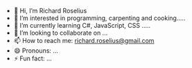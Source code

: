 - 👋 Hi, I’m Richard Roselius
- 👀 I’m interested in programming, carpenting and cooking.....
- 🌱 I’m currently learning C#, JavaScript, CSS .....
- 💞️ I’m looking to collaborate on ...
- 📫 How to reach me: richard.roselius@gmail.com
- 😄 Pronouns: ...
- ⚡ Fun fact: ...

<!---
ElTrocadero70/ElTrocadero70 is a ✨ special ✨ repository because its `README.md` (this file) appears on your GitHub profile.
You can click the Preview link to take a look at your changes.
--->
